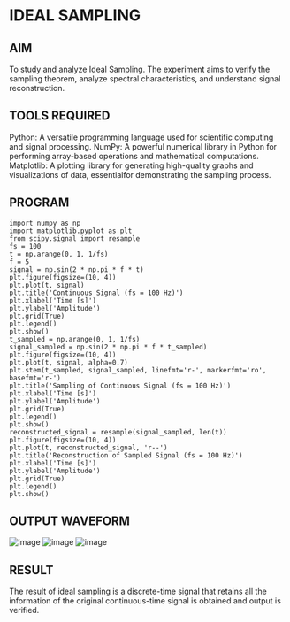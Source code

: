 # IDEAL SAMPLING
## AIM
To study and analyze Ideal Sampling. The experiment aims to verify the sampling theorem, analyze spectral characteristics, and understand signal reconstruction.
## TOOLS REQUIRED
Python: A versatile programming language used for scientific computing and signal processing. NumPy: A powerful numerical library in Python for performing array-based operations and mathematical computations. Matplotlib: A plotting library for generating high-quality graphs and visualizations of data, essentialfor demonstrating the sampling process.
## PROGRAM
```
import numpy as np
import matplotlib.pyplot as plt
from scipy.signal import resample
fs = 100
t = np.arange(0, 1, 1/fs) 
f = 5
signal = np.sin(2 * np.pi * f * t)
plt.figure(figsize=(10, 4))
plt.plot(t, signal)
plt.title('Continuous Signal (fs = 100 Hz)')
plt.xlabel('Time [s]')
plt.ylabel('Amplitude')
plt.grid(True)
plt.legend()
plt.show()
t_sampled = np.arange(0, 1, 1/fs)
signal_sampled = np.sin(2 * np.pi * f * t_sampled)
plt.figure(figsize=(10, 4))
plt.plot(t, signal, alpha=0.7)
plt.stem(t_sampled, signal_sampled, linefmt='r-', markerfmt='ro', basefmt='r-')
plt.title('Sampling of Continuous Signal (fs = 100 Hz)')
plt.xlabel('Time [s]')
plt.ylabel('Amplitude')
plt.grid(True)
plt.legend()
plt.show()
reconstructed_signal = resample(signal_sampled, len(t))
plt.figure(figsize=(10, 4))
plt.plot(t, reconstructed_signal, 'r--')
plt.title('Reconstruction of Sampled Signal (fs = 100 Hz)')
plt.xlabel('Time [s]')
plt.ylabel('Amplitude')
plt.grid(True)
plt.legend()
plt.show()
```
## OUTPUT WAVEFORM
![image](https://github.com/user-attachments/assets/8e581f12-afa7-4c61-9ea8-f166bb800136)
![image](https://github.com/user-attachments/assets/1ce06990-914b-42ca-8af3-8a0f09ef857d)
![image](https://github.com/user-attachments/assets/d33083ff-9216-4542-b4e7-7ea524ecf1d2)

## RESULT
The result of ideal sampling is a discrete-time signal that retains all the information of the original continuous-time signal is obtained and output is verified.

